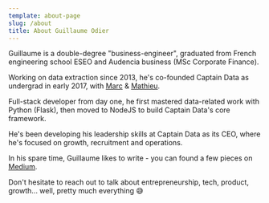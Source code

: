 ```yaml
---
template: about-page
slug: /about
title: About Guillaume Odier
---
```

Guillaume is a double-degree "business-engineer", graduated from French engineering school ESEO and Audencia business (MSc Corporate Finance).

Working on data extraction since 2013, he's co-founded Captain Data as undergrad in early 2017, with [Marc](https://linkedin.com/in/marcfrancis961) & [Mathieu](https://www.linkedin.com/in/mathieugervaislinkedin/).

Full-stack developer from day one, he first mastered data-related work with Python (Flask), then moved to NodeJS to build Captain Data's core framework.

He's been developing his leadership skills at Captain Data as its CEO, where he's focused on growth, recruitment and operations.

In his spare time, Guillaume likes to write - you can found a few pieces on [Medium](https://medium.com/@GuillaumeOdier).

Don't hesitate to reach out to talk about entrepreneurship, tech, product, growth... well, pretty much everything 😅